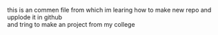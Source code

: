 this is an commen file from which im learing how to make new repo and upplode it in github<br>
and tring to make an project from my college 